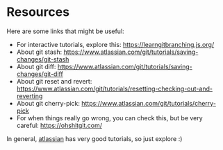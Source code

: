 # Resources 

Here are some links that might be useful:

 - For interactive tutorials, explore this: https://learngitbranching.js.org/
 - About git stash: https://www.atlassian.com/git/tutorials/saving-changes/git-stash
 - About git diff: https://www.atlassian.com/git/tutorials/saving-changes/git-diff
 - About git reset and revert: https://www.atlassian.com/git/tutorials/resetting-checking-out-and-reverting
 - About git cherry-pick: https://www.atlassian.com/git/tutorials/cherry-pick
 - For when things really go wrong, you can check this, but be very careful: https://ohshitgit.com/

In general, [atlassian](https://www.atlassian.com/git/tutorials/) has very good tutorials, so just explore :) 
